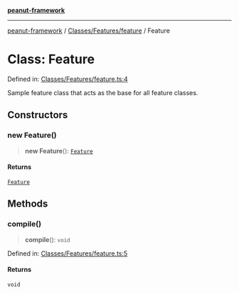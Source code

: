 [**peanut-framework**](../../../../README.md)

***

[peanut-framework](../../../../modules.md) / [Classes/Features/feature](../README.md) / Feature

# Class: Feature

Defined in: [Classes/Features/feature.ts:4](https://github.com/palmmc/Peanut-Framework/blob/a953dc2db1f7e00237b91b5b1f38f50520700085/PeanutFramework/Classes/Features/feature.ts#L4)

Sample feature class that acts as the base for all feature classes.

## Constructors

### new Feature()

> **new Feature**(): [`Feature`](Feature.md)

#### Returns

[`Feature`](Feature.md)

## Methods

### compile()

> **compile**(): `void`

Defined in: [Classes/Features/feature.ts:5](https://github.com/palmmc/Peanut-Framework/blob/a953dc2db1f7e00237b91b5b1f38f50520700085/PeanutFramework/Classes/Features/feature.ts#L5)

#### Returns

`void`
